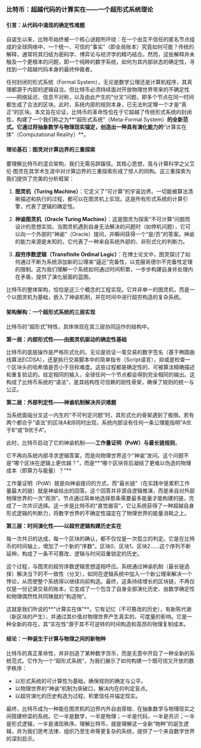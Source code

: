 ### 比特币：超越代码的计算实在——一个超形式系统理论

#### 引言：从代码中涌现的确定性难题

自诞生以来，比特币始终被一个核心谜题所环绕：在一个由互不信任的匿名节点组成的全球网络中，一个统一、可信的“事实”（即全局账本）究竟如何可能？传统的解释，通常将其归结为密码学、博弈论与经济学的精巧结合。然而，这些解释并未触及一个更根本的问题，即一个纯粹的数字系统，如何为其内部状态的确定性，寻找到一个超越代码本身的最终仲裁者。

任何封闭的形式系统（Formal System），无论是数学公理还是计算机程序，其真理都源于内部的逻辑自洽。但比特币必须持续面对开放物理世界带来的不确定性——网络延迟、信息不对称，以及由此产生的“分叉”问题，即多个节点在同一时间都生成了合法的区块。此时，系统内部的规则本身，已无法判定哪一个才是“真正”的区块。本文旨在论证，比特币的革命性恰在于它超越了传统形式系统的封闭性，构建了一个我们称之为**“超形式系统”（Meta-Formal System）**的全新范式。它通过将抽象数学与物理现实锚定，创造出一种具有演化能力的**“计算实在体”（Computational Reality）**。

#### 理论基石：图灵对计算边界的三重探索

要理解比特币的混合架构，我们无需另辟蹊径。其核心思想，竟与计算科学之父艾伦·图灵在其学术生涯中对计算边界的三重探索形成了惊人的同构。这三重探索为我们提供了完美的分析框架：

1.  **图灵机（Turing Machine）**：它定义了“可计算”的宇宙边界。一切能被算法清晰描述和执行的过程，都可以在图灵机上实现。这是所有形式系统的计算引擎，代表了逻辑的确定性。

2.  **神谕图灵机（Oracle Turing Machine）**：这是图灵为探索“不可计算”问题而设计的思想实验。当图灵机遇到自身无法解决的问题时（如停机问题），它可以向一个外部的“神谕”（Oracle）提问，并瞬间获得一个“是/否”的答案。神谕的能力来源是未知的，它代表了一种来自系统外部的、非形式化的判断力。

3.  **超穷序数逻辑（Transfinite Ordinal Logic）**：在博士论文中，图灵探讨了如何通过不断为系统添加新的公理来“逼近”完备性，以克服哥德尔不完备性定理的限制。这为我们理解一个系统如何通过时间积累，一步步构建自身并处理内在矛盾，提供了演化层面的蓝图。

比特币的整体架构，恰恰是这三个概念的工程实现。它并非单一的图灵机，而是一个以图灵机为基础，嵌入了神谕机制，并在时间中进行超穷构造的复杂系统。

#### 架构解构：一个超形式系统的三层实现

比特币的“超形式”特性，具体体现在其三层协同运作的结构中。

**第一层：内部形式性——由图灵机驱动的确定性基础**

比特币的底层操作是严格形式化的。无论是验证一笔交易的数字签名（基于椭圆曲线算法ECDSA），还是执行交易脚本中的简单指令（Script语言），抑或是检查一个区块头的哈希值是否小于目标难度。这些过程都是确定性的、可被算法精确描述和重复验证的。给定相同的输入，全球任何一个节点都会得到完全相同的输出。这构成了比特币系统的“语法”，是其结构性可信赖的刚性骨架，确保了规则的统一与公正。

**第二层：外部判定性——神谕机制解决共识难题**

当系统面临分叉这一内生的“不可判定问题”时，其形式化的骨架遇到了极限。若有两个都合乎“语法”的区块A和B同时出现，系统内部没有任何一条公理能指明“A优于B”或“B优于A”。

此时，比特币启动了它的神谕机制——**工作量证明（PoW）与最长链规则**。

它不再向系统内部寻求逻辑答案，而是向物理世界这个“神谕”发问。这个问题不是“哪个区块在逻辑上更优越？”，而是**“哪个区块背后凝结了更难以伪造的物理成本（即算力与能量）？”**

工作量证明（PoW）就是向神谕提问的方式，而“最长链”（在实践中是累积工作量最大的链）就是神谕给出的回答。这个回答并非源自逻辑推演，而是来自对外部物理世界的一次“观测”。节点通过简单地选择那条需要最多能量才能构建的链，完成了一次共识选择。这一步是比特币的“直觉器官”，它让系统获得了一种超越自身形式逻辑的判断力，将数字世界的不确定性锚定在了物理世界的能量消耗之上。

**第三层：时间演化性——以超穷逻辑构建历史实在**

每一次共识的达成，每一个区块的确认，都不仅仅是一次孤立的判定。它是在比特币的时间轴上，增加了一个新的“序数”。区块0、区块1、区块2……这个序列不断延伸，构成了一条不可篡改、逻辑与时间双重锁定的历史。

这个过程，与图灵的超穷序数逻辑思想遥相呼应。系统通过神谕机制（最长链选择）解决当下的不一致性（分叉），如同在逻辑系统中加入一个新公理来解决一个悖论，从而使整个系统得以继续向前构造。最终，这条持续增长的区块链，不再仅仅是一份记录交易的账本，它变成了一个包含了自身全部演化历史、由数学确定性和物理偶然性共同铸就的“构造物”。

这就是我们所说的**“计算实在体”**。它有记忆（不可篡改的历史），有新陈代谢（新区块的产生），并通过其价值对物理世界产生真实的、可度量的影响。它是一种全新的存在，其“实在性”源于其不可逆转的时间构造和高昂的物理复制成本。

#### 结论：一种诞生于计算与物理之间的新物种

比特币的真正革命性，并非创造了某种数字货币，而是无意中开启了一种全新的系统范式。它作为一个“超形式系统”，为我们展示了如何构建一个既可信又开放的数字秩序：

* 以形式系统的可计算性为基础，确保规则的确定与公平。
* 以物理世界的“神谕”机制为突破口，解决内在的判定盲点。
* 以超穷演化的历史构造为过程，积累信任并锚定现实。

最终，比特币成为一种能在图灵机的边界内外自由穿梭、在抽象数学与物理现实之间搭建桥梁的系统。它一半是数学，一半是物理；一半是代码，一半是共识；一半是形式逻辑，一半是涌现秩序。理解比特币，就是理解这一全新“物种”的诞生逻辑，并为我们思考法律、组织乃至生命等更复杂的系统，提供了一个来自数字世界的深刻启示。
